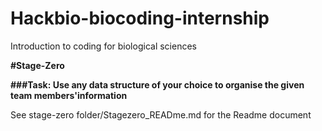 # Hackbio-biocoding-internship
Introduction to coding for biological sciences

**#Stage-Zero**

**###Task: Use any data structure of your choice to organise the given team members'information**

See stage-zero folder/Stagezero_READme.md for the Readme document
